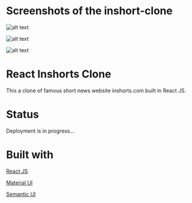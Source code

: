 # Screenshots of the inshort-clone


![alt text](https://github.com/EU1182053/inshort-clone/blob/main/public/1.png?raw=true)


![alt text](https://github.com/EU1182053/inshort-clone/blob/main/public/2.png?raw=true)


![alt text](https://github.com/EU1182053/inshort-clone/blob/main/public/3.png?raw=true)


# React Inshorts Clone
This a clone of famous short news website inshorts.com built in React JS.

#  Status
Deployment is in progress...

# Built with

[React JS](https://reactjs.org/)

[Material UI](https://material-ui.com/)

[Semantic UI](https://semantic-ui.com/)

